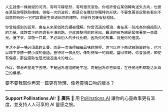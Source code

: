```jekyll
人生就像一條蜿蜒的河流，有時平靜悠然，有時激流湍急。你或許曾在某個轉角迷失方向，也曾在某段旅程跌跌撞撞，但每一次的波折，都是它在雕刻你獨特的形狀。不要急著否定那些看似不如意的時刻——它們其實是生命送給你的禮物，只是外包裝有點粗糙。

你曾經感到的孤單，會在未來某個微光裡被理解。你曾流過的眼淚，會在某一刻成為你擁抱別人的力量。或許當下的你還看不清前路，但就像黎明前的黑暗，最深的夜色總是緊挨著第一束晨光。慢下來，深吸一口氣，不必與別人的步伐比較，因為你的故事，就是你的速度。

生活不是一場必須贏的比賽，而是一次值得細細品味的旅程。你可以停下來欣賞路邊的花，也可以蹲下來聽一聽小溪的低語。善待每一個此刻，像對待唯一的寶藏。當回首時，你會發現，即使有傷痕，那些痕跡也是光能透進來的地方。

所以，帶著希望走下去吧。不是因為道路總是平坦，而是因為你已學會，在任何地形都能活出自己的模樣。
```

要不要我幫你再寫一篇更有哲理、像老靈魂口吻的版本？



---

**Support Pollinations.AI:**
🌸 **廣告** 🌸 用 [Pollinations.AI](https://pollinations.ai/redirect/kofi) 讓你的心靈故事更有溫度，並支持人人可享的 AI 靈感之旅。